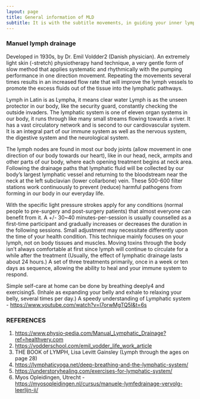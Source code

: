 ```yaml
---
layout: page
title: General information of MLD
subtitle: It is with the subtitle movements, in guiding your inner lymphatic stream back to its balance
---
```

### Manuel lymph drainage
Developed in 1930s, by Dr. Emil Voldder2 (Danish physician). 
An extremely light skin (-stretch) physiotherapy hand technique, a very gentle form of slow method that applies systematic and rhythmically with the pumping performance in one direction movement. Repeating the movements several times results in an increased flow rate that will improve the lymph vessels to promote the excess fluids out of the tissue into the lymphatic pathways. 

Lymph in Latin is as Lympha, it means clear water
Lymph is as the unseen protector in our body, like the security guard, constantly checking the outside invaders. The lymphatic system is one of eleven organ systems in our body, it runs through like many small streams flowing towards a river. It has a vast circulatory network and is second to our cardiovascular system. It is an integral part of our immune system as well as the nervous system, the digestive system and the neurological system. 

The lymph nodes are found in most our body joints (allow movement in one direction of our body towards our heart), like in our head, neck, armpits and other parts of our body, where each opening treatment begins at neck area. Following the drainage paths that lymphatic fluid will be collected by our body’s largest lymphatic vessel and returning to the bloodstream near the neck at the left subclavian (lower collarbone) vein. These 500-600 filter stations work continuously to prevent (reduce) harmful pathogens from forming in our body in our everyday life. 

With the specific light pressure strokes apply for any conditions (normal people to pre-surgery and post-surgery patients) that almost everyone can benefit from it.
A +/- 30~40 minutes-per-session is usually counselled as a first-time participant and gradually increases or decreases the duration in the following sessions. Small adjustment may necessitate differently upon the time of your health condition. This technique mainly focuses on your lymph, not on body tissues and muscles. Moving toxins through the body isn’t always comfortable at first since lymph will continue to circulate for a while after the treatment (Usually, the effect of lymphatic drainage lasts about 24 hours.) A set of three treatments primarily, once in a week or ten days as sequence, allowing the ability to heal and your immune system to respond. 



Simple self-care at home can be done by breathing deeply4 and exercising5.
(Inhale as expanding your belly and exhale to relaxing your belly, several times per day.)
A speedy understanding of Lymphatic system - https://www.youtube.com/watch?v=I7orwMgTQ5I&t=6s



### REFERENCES
1.	https://www.physio-pedia.com/Manual_Lymphatic_Drainage?ref=healthvery.com
2.	https://vodderschool.com/emil_vodder_life_work_article
3.	THE BOOK of LYMPH, Lisa Levitt Gainsley (Lymph through the ages on page 28)
4.	https://lymphaticyoga.net/deep-breathing-and-the-lymphatic-system/
5.	https://understoryhealing.com/exercises-for-lymphatic-system/
6.	Myos Opleidingen, Utrecht - https://myosopleidingen.nl/cursus/manuele-lymfedrainage-vervolg-leerlijn-ii/






